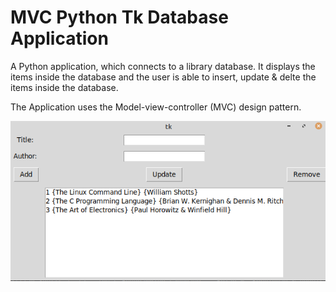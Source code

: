 # MVC Python Tk Database Application
A Python application, which connects to a library database. It displays the items inside the database and the user is able to insert, update & delte the items inside the database.

The Application uses the Model-view-controller (MVC) design pattern.

![Image of the Application](/pictures/MVCTkGui.png)
